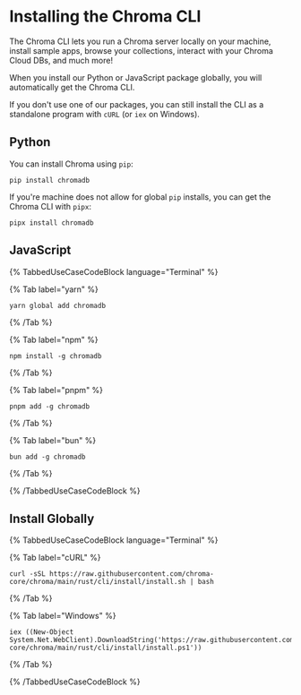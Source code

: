 # Installing the Chroma CLI

The Chroma CLI lets you run a Chroma server locally on your machine, install sample apps, browse your collections, interact with your Chroma Cloud DBs, and much more!

When you install our Python or JavaScript package globally, you will automatically get the Chroma CLI.

If you don't use one of our packages, you can still install the CLI as a standalone program with `cURL` (or `iex` on Windows).

## Python

You can install Chroma using `pip`:

```terminal
pip install chromadb
```

If you're machine does not allow for global `pip` installs, you can get the Chroma CLI with `pipx`:

```terminal
pipx install chromadb
```

## JavaScript


{% TabbedUseCaseCodeBlock language="Terminal" %}


{% Tab label="yarn" %}

```terminal
yarn global add chromadb 
```

{% /Tab %}


{% Tab label="npm" %}

```terminal
npm install -g chromadb
```

{% /Tab %}


{% Tab label="pnpm" %}

```terminal
pnpm add -g chromadb 
```

{% /Tab %}


{% Tab label="bun" %}

```terminal
bun add -g chromadb 
```

{% /Tab %}


{% /TabbedUseCaseCodeBlock %}

## Install Globally

{% TabbedUseCaseCodeBlock language="Terminal" %}

{% Tab label="cURL" %}
```terminal
curl -sSL https://raw.githubusercontent.com/chroma-core/chroma/main/rust/cli/install/install.sh | bash 
```
{% /Tab %}

{% Tab label="Windows" %}
```terminal
iex ((New-Object System.Net.WebClient).DownloadString('https://raw.githubusercontent.com/chroma-core/chroma/main/rust/cli/install/install.ps1'))
```
{% /Tab %}

{% /TabbedUseCaseCodeBlock %}
